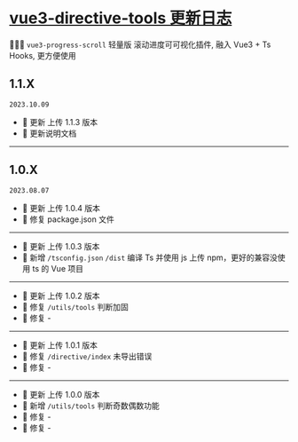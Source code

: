 # <a href="https://github.com/huozaifenlangli/vue3-progress-scroll--NPM" target="_blank">vue3-directive-tools 更新日志</a>

🎉🎉🤖 `vue3-progress-scroll` 轻量版 滚动进度可可视化插件, 融入 Vue3 + Ts Hooks, 更方便使用

## 1.1.X

`2023.10.09`

- 🌟 更新 上传 1.1.3 版本
- 🌟 更新说明文档

---

## 1.0.X

`2023.08.07`

- 🌟 更新 上传 1.0.4 版本
- 🐞 修复 package.json 文件

---

- 🌟 更新 上传 1.0.3 版本
- 🎉 新增 `/tsconfig.json` `/dist` 编译 Ts 并使用 js 上传 npm，更好的兼容没使用 ts 的 Vue 项目

---

- 🌟 更新 上传 1.0.2 版本
- 🐞 修复 `/utils/tools` 判断加固
- 🐞 修复 -

---

- 🌟 更新 上传 1.0.1 版本
- 🐞 修复 `/directive/index` 未导出错误
- 🐞 修复 -

---

- 🌟 更新 上传 1.0.0 版本
- 🎉 新增 `/utils/tools` 判断奇数偶数功能
- 🐞 修复 -
- 🐞 修复 -
